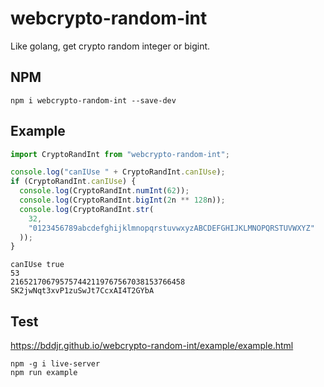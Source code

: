 # webcrypto-random-int

Like golang, get crypto random integer or bigint.

## NPM
```
npm i webcrypto-random-int --save-dev
```

## Example
```js
import CryptoRandInt from "webcrypto-random-int";

console.log("canIUse " + CryptoRandInt.canIUse);
if (CryptoRandInt.canIUse) {
  console.log(CryptoRandInt.numInt(62));
  console.log(CryptoRandInt.bigInt(2n ** 128n));
  console.log(CryptoRandInt.str(
    32,
    "0123456789abcdefghijklmnopqrstuvwxyzABCDEFGHIJKLMNOPQRSTUVWXYZ"
  ));
}
```
```
canIUse true
53
216521706795757442119767567038153766458
SK2jwNqt3xvP1zuSwJt7CcxAI4T2GYbA
```

## Test

<https://bddjr.github.io/webcrypto-random-int/example/example.html>

```
npm -g i live-server
npm run example
```
